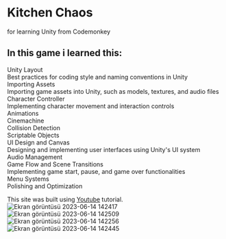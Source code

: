 # Kitchen Chaos
for learning Unity from Codemonkey<br />
## In this game i learned this:<br />
Unity Layout<br />
Best practices for coding style and naming conventions in Unity<br />
Importing Assets<br />
Importing game assets into Unity, such as models, textures, and audio files<br />
Character Controller<br />
Implementing character movement and interaction controls<br />
Animations<br />
Cinemachine<br />
Collision Detection<br />
Scriptable Objects<br />
UI Design and Canvas<br />
Designing and implementing user interfaces using Unity's UI system<br />
Audio Management<br />
Game Flow and Scene Transitions<br />
Implementing game start, pause, and game over functionalities<br />
Menu Systems<br />
Polishing and Optimization<br />

This site was built using [Youtube](https://www.youtube.com/watch?v=AmGSEH7QcDg&t=23427s) tutorial.
![Ekran görüntüsü 2023-06-14 142417](https://github.com/enessusan00/kitchengame/assets/69691286/b010ade7-d8c2-44b6-89e0-37daaea23552)
![Ekran görüntüsü 2023-06-14 142509](https://github.com/enessusan00/kitchengame/assets/69691286/4a3a6798-543d-47ed-9487-7021960b9b45)
![Ekran görüntüsü 2023-06-14 142256](https://github.com/enessusan00/kitchengame/assets/69691286/00f7c837-0ef3-433f-bba3-19c722b07574)
![Ekran görüntüsü 2023-06-14 142445](https://github.com/enessusan00/kitchengame/assets/69691286/86f4848a-05dd-44a6-93e6-403eff50432b)
